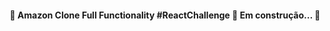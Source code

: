 <h4 align="center"> 
	🚧  Amazon Clone Full Functionality #ReactChallenge 🚀 Em construção...  🚧
</h4>